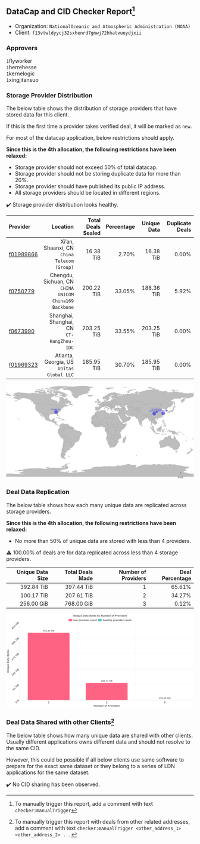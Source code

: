 ## DataCap and CID Checker Report[^1]
 - Organization: `NationalOceanic and Atmospheric Administration (NOAA)`
 - Client: `f13vtwldyycj32sxhenrd7gmwj72hhatvuoydjxii`
### Approvers
`1`flyworker<br/>`1`herrehesse<br/>`1`kernelogic<br/>`1`xingjitansuo

### Storage Provider Distribution
The below table shows the distribution of storage providers that have stored data for this client.

If this is the first time a provider takes verified deal, it will be marked as `new`.

For most of the datacap application, below restrictions should apply.

**Since this is the 4th allocation, the following restrictions have been relaxed:**
 - Storage provider should not exceed 50% of total datacap.
 - Storage provider should not be storing duplicate data for more than 20%.
 - Storage provider should have published its public IP address.
 - All storage providers should be located in different regions.

✔️ Storage provider distribution looks healthy.

| Provider                                              |                                                  Location | Total Deals Sealed | Percentage | Unique Data | Duplicate Deals |
| :---------------------------------------------------- | --------------------------------------------------------: | -----------------: | ---------: | ----------: | --------------: |
| [f01989866](https://filfox.info/en/address/f01989866) |            Xi’an, Shaanxi, CN<br/>`China Telecom (Group)` |          16.38 TiB |      2.70% |   16.38 TiB |           0.00% |
| [f0750779](https://filfox.info/en/address/f0750779)   | Chengdu, Sichuan, CN<br/>`CHINA UNICOM China169 Backbone` |         200.22 TiB |     33.05% |  188.36 TiB |           5.92% |
| [f0673990](https://filfox.info/en/address/f0673990)   |              Shanghai, Shanghai, CN<br/>`CT-HangZhou-IDC` |         203.25 TiB |     33.55% |  203.25 TiB |           0.00% |
| [f01969323](https://filfox.info/en/address/f01969323) |              Atlanta, Georgia, US<br/>`Unitas Global LLC` |         185.95 TiB |     30.70% |  185.95 TiB |           0.00% |

<img src="https://raw.githubusercontent.com/data-preservation-programs/filplus-checker-assets/main/filecoin-project/filecoin-plus-large-datasets/issues/1483/1677060364472.png"/>

### Deal Data Replication
The below table shows how each many unique data are replicated across storage providers.


**Since this is the 4th allocation, the following restrictions have been relaxed:**
- No more than 50% of unique data are stored with less than 4 providers.

⚠️ 100.00% of deals are for data replicated across less than 4 storage providers.

| Unique Data Size | Total Deals Made | Number of Providers | Deal Percentage |
| ---------------: | ---------------: | ------------------: | --------------: |
|       392.84 TiB |       397.44 TiB |                   1 |          65.61% |
|       100.17 TiB |       207.61 TiB |                   2 |          34.27% |
|       256.00 GiB |       768.00 GiB |                   3 |           0.12% |

<img src="https://raw.githubusercontent.com/data-preservation-programs/filplus-checker-assets/main/filecoin-project/filecoin-plus-large-datasets/issues/1483/1677060365291.png"/>

### Deal Data Shared with other Clients[^3]
The below table shows how many unique data are shared with other clients.
Usually different applications owns different data and should not resolve to the same CID.

However, this could be possible if all below clients use same software to prepare for the exact same dataset or they belong to a series of LDN applications for the same dataset.

✔️ No CID sharing has been observed.

[^1]: To manually trigger this report, add a comment with text `checker:manualTrigger`

[^2]: Deals from those addresses are combined into this report as they are specified with `checker:manualTrigger`

[^3]: To manually trigger this report with deals from other related addresses, add a comment with text `checker:manualTrigger <other_address_1> <other_address_2> ...`
